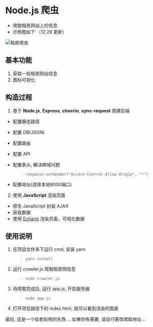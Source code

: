 # Node.js 爬虫


- 爬取租房网站上的信息
- 示例图如下 （12.29 更新）

![租房爬虫](https://github.com/Crayoncyann/crawler/blob/master/screenshots/crawler.gif)


## 基本功能

1. 获取一些租房网站信息
2. 图标可视化


## 构造过程

1. 基于 **Node.js**, **Express**, **cheerio**, **sync-request** 搭建后端
- 配置静态路径
- 配置 DB(JSON)
- 配置路由
- 配置 API
- 配置表头, 解决跨域问题
  > ```response.setHeader("Access-Control-Allow-Origin", "*")```

- 配置地址(选择本地8000端口)
2. 使用 **JavaScript** 渲染页面
- 原生 JavaScript 封装 AJAX
- 获取数据
- 使用 [Echarts](http://echarts.baidu.com/) 渲染页面，可视化数据


## 使用说明

1. 在项目文件夹下运行 cmd, 安装 yarn
   > ```yarn install```
2. 运行 crawler.js 爬取租房网信息
   > ```node crawler.js```
3. 待爬取完成后, 运行 app.js, 开启服务器
   > ```node app.js```
4. 打开项目路径下的 index.html, 就可以看到渲染的图表


最后, 这是一个给老妈用的东西 ... 如果你有需要, 请自行更改爬取地址...
